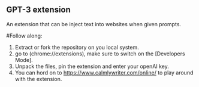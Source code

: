 ## GPT-3 extension 
An extension that can be inject text into websites when given prompts.

#Follow along: 
1. Extract or fork the repository on you local system.
2. go to (chrome://extensions), make sure to switch on the [Developers Mode].
3. Unpack the files, pin the extension and enter your openAI key.
4. You can hord on to https://www.calmlywriter.com/online/ to play around with the extension.
